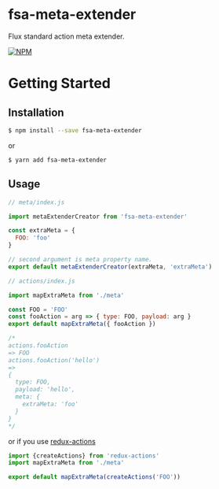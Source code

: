 # fsa-meta-extender
Flux standard action meta extender.

[![NPM](https://nodei.co/npm/fsa-meta-extender.png)](https://nodei.co/npm/fsa-meta-extender/)

# Getting Started

## Installation

```bash
$ npm install --save fsa-meta-extender
```

or

```
$ yarn add fsa-meta-extender
```

## Usage

```js
// meta/index.js

import metaExtenderCreator from 'fsa-meta-extender'

const extraMeta = {
  FOO: 'foo'
}

// second argument is meta property name.
export default metaExtenderCreator(extraMeta, 'extraMeta')
```

```js
// actions/index.js

import mapExtraMeta from './meta'

const FOO = 'FOO'
const fooAction = arg => { type: FOO, payload: arg }
export default mapExtraMeta({ fooAction })

/*
actions.fooAction
=> FOO
actions.fooAction('hello')
=>
{
  type: FOO,
  payload: 'hello',
  meta: {
    extraMeta: 'foo'
  }
}
*/
```

or if you use [redux-actions](https://github.com/reduxactions/redux-actions)

```js
import {createActions} from 'redux-actions'
import mapExtraMeta from './meta'

export default mapExtraMeta(createActions('FOO'))
```
